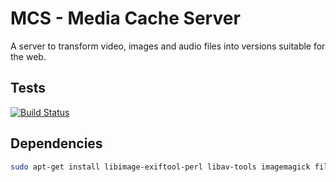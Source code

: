 # MCS - Media Cache Server
A server to transform video, images and audio files into versions suitable for the web.

## Tests
[![Build Status](https://travis-ci.org/mattiasrunge/mcs.png)](https://travis-ci.org/mattiasrunge/mcs)

## Dependencies
```bash
sudo apt-get install libimage-exiftool-perl libav-tools imagemagick file ufraw-batch libopencv-dev libpng-dev g++ gcc

